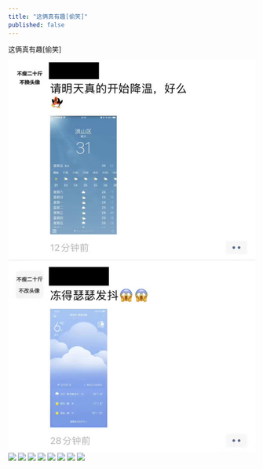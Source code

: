 ```yaml
---
title: "这俩真有趣[偷笑]"
published: false
---
```

这俩真有趣[偷笑]

![](./1.jpg)
![](./2.jpg)
![](./3.jpg)
![](./4.jpg)
![](./5.jpg)
![](./6.jpg)
![](./7.jpg)
![](./8.jpg)
![](./9.jpg)
